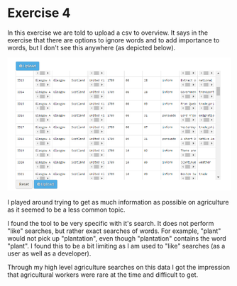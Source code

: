 # Exercise 4

In this exercise we are told to upload a csv to overview. It says in the exercise that there are options to ignore words and to add importance to words, but I don't see this anywhere (as depicted below).

![](https://raw.githubusercontent.com/kgeorgieva/my-research-notebook/master/Module%204/images/missing%20option.PNG)

I played around trying to get as much information as possible on agriculture as it seemed to be a less common topic. 

I found the tool to be very specific with it's search. It does not perform "like" searches, but rather exact searches of words. For example, "plant" would not pick up "plantation", even though "plantation" contains the word "plant". I found this to be a bit limiting as I am used to "like" searches (as a user as well as a developer).

Through my high level agriculture searches on this data I got the impression that agricultural workers were rare at the time and difficult to get.

